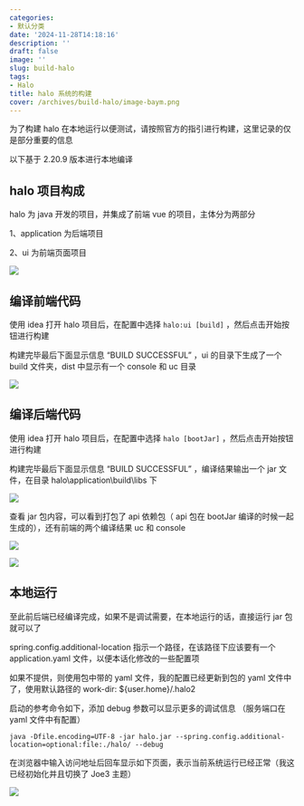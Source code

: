 ```yaml
---
categories:
- 默认分类
date: '2024-11-28T14:18:16'
description: ''
draft: false
image: ''
slug: build-halo
tags:
- Halo
title: halo 系统的构建
cover: /archives/build-halo/image-baym.png
---
```


为了构建 halo 在本地运行以便测试，请按照官方的指引进行构建，这里记录的仅是部分重要的信息

以下基于 2.20.9 版本进行本地编译

## halo 项目构成

halo 为 java 开发的项目，并集成了前端 vue 的项目，主体分为两部分

1、application 为后端项目

2、ui 为前端页面项目

![](/archives/build-halo/image-baym.png)

## 编译前端代码

使用 idea 打开 halo 项目后，在配置中选择 `halo:ui [build]` ，然后点击开始按钮进行构建

构建完毕最后下面显示信息 “BUILD SUCCESSFUL” ，ui 的目录下生成了一个 build 文件夹，dist 中显示有一个 console 和 uc 目录

![](/archives/build-halo/image-dslh.png)

## 编译后端代码

使用 idea 打开 halo 项目后，在配置中选择 `halo [bootJar]` ，然后点击开始按钮进行构建

构建完毕最后下面显示信息 “BUILD SUCCESSFUL” ，编译结果输出一个 jar 文件，在目录 halo\\application\\build\\libs 下

![](/archives/build-halo/image-jdvp.png)

查看 jar 包内容，可以看到打包了 api 依赖包（ api 包在 bootJar 编译的时候一起生成的），还有前端的两个编译结果 uc 和 console

![](/archives/build-halo/image-rzvs.png)

![](/archives/build-halo/image-keot.png)

## 本地运行

至此前后端已经编译完成，如果不是调试需要，在本地运行的话，直接运行 jar 包就可以了

spring.config.additional-location 指示一个路径，在该路径下应该要有一个 application.yaml 文件，以便本话化修改的一些配置项

如果不提供，则使用包中带的 yaml 文件，我的配置已经更新到包的 yaml 文件中了，使用默认路径的 work-dir: ${user.home}/.halo2

启动的参考命令如下，添加 debug 参数可以显示更多的调试信息 （服务端口在 yaml 文件中有配置）

```
java -Dfile.encoding=UTF-8 -jar halo.jar --spring.config.additional-location=optional:file:./halo/ --debug 
```

在浏览器中输入访问地址后回车显示如下页面，表示当前系统运行已经正常（我这已经初始化并且切换了 Joe3 主题）

![](/archives/build-halo/image-mtor.png)
